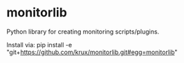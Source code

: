 monitorlib
==========

Python library for creating monitoring scripts/plugins.

Install via:
    pip install -e "git+https://github.com/krux/monitorlib.git#egg=monitorlib"

